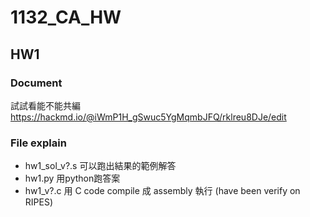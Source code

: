 # 1132_CA_HW
## HW1

### Document

試試看能不能共編
https://hackmd.io/@iWmP1H_gSwuc5YgMqmbJFQ/rklreu8DJe/edit


### File explain
* hw1_sol_v?.s  可以跑出結果的範例解答
* hw1.py 用python跑答案
* hw1_v?.c 用 C code compile 成 assembly 執行 (have been verify on RIPES)
